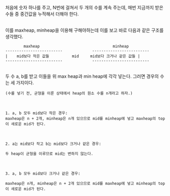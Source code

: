 처음에 숫자 하나를 주고, N번에 걸쳐서 두 개의 수를 계속 주는데, 매번 지금까지 받은 수들 중 중간값을 누적해서 더해야 한다.

<br>
이를 maxheap, minheap을 이용해 구해야하는데 이를 보고 바로 다음과 같은 구조를 생각했다.
<br>

            maxheap                                minheap
    -------------------------             -------------------------
    |    mid보다 작은 값들          mid     mid보다 크거나 같은 값들 |
    -------------------------             -------------------------

<br>
두 수 a, b를 받고 이들을 위 max heap과  min heap에 각각 넣는다.
그러면 경우의 수는 세 가지이다.
<br>
    
    (수를 넣기 전, 균형을 이룬 상태에서 heap의 원소 수를 n개라고 하자.)
<br>

    
    1. a, b 모두 mid보다 작은 경우:
    maxheap은 n + 2개, minheap은 n개 있으므로 mid를 minheap에 넣고 maxheap의 top이 새로운 mid가 된다.
<br>
    
    2. a는 mid보다 작고 b는 mid보다 크거나 같은 경우:
    
    두 heap이 균형을 이루므로 mid는 변하지 않는다.
<br> 

    3. a, b 모두 mid보다 크거나 같은 경우:
    
    maxheap은 n개, minheap은 n + 2개 있으므로 mid를 maxheap에 넣고 minheap의 top이 새로운 mid가 된다.
